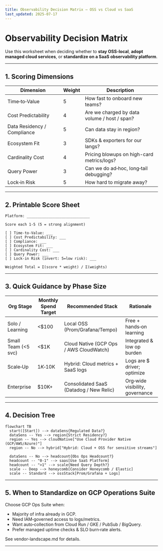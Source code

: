 ```yaml
---
title: Observability Decision Matrix – OSS vs Cloud vs SaaS
last_updated: 2025-07-17
---
```


# Observability Decision Matrix

Use this worksheet when deciding whether to **stay OSS‑local**, **adopt managed cloud services**, or **standardize on a SaaS observability platform**.

---

## 1. Scoring Dimensions

| Dimension | Weight | Description |
|-----------|--------|-------------|
| Time‑to‑Value | 5 | How fast to onboard new teams? |
| Cost Predictability | 4 | Are we charged by data volume / host / span? |
| Data Residency / Compliance | 5 | Can data stay in region? |
| Ecosystem Fit | 3 | SDKs & exporters for our langs? |
| Cardinality Cost | 4 | Pricing blowups on high-card metrics/logs? |
| Query Power | 3 | Can we do ad‑hoc, long‑tail debugging? |
| Lock‑in Risk | 5 | How hard to migrate away? |

---

## 2. Printable Score Sheet

```text
Platform: _____________________________

Score each 1-5 (5 = strong alignment)

[ ] Time-to-Value: ___
[ ] Cost Predictability: ___
[ ] Compliance: ___
[ ] Ecosystem Fit: ___
[ ] Cardinality Cost: ___
[ ] Query Power: ___
[ ] Lock-in Risk (invert: 5=low risk): ___

Weighted Total = Σ(score * weight) / Σ(weights)
```

---

## 3. Quick Guidance by Phase Size

| Org Stage | Monthly Spend Target | Recommended Stack | Rationale |
|-----------|--------------------|-------------------|-----------|
| Solo / Learning | <$100 | Local OSS (Prom/Grafana/Tempo) | Free + hands‑on learning |
| Small Team (<5 svc) | <$1K | Cloud Native (GCP Ops / AWS CloudWatch) | Integrated & low op burden |
| Scale‑Up | $1K‑$10K | Hybrid: Cloud metrics + SaaS logs | Logs are $ driver; optimize |
| Enterprise | $10K+ | Consolidated SaaS (Datadog / New Relic) | Org‑wide visibility, governance |

---

## 4. Decision Tree

```mermaid
flowchart TB
  start([Start]) --> dataSens{Regulated Data?}
  dataSens -- Yes --> region{Strict Residency?}
  region -- Yes --> cloudNative["Use Cloud Provider Native (GCP/AWS/Azure)"]
  region -- No --> hybrid["Hybrid: Cloud + OSS for sensitive streams"]

  dataSens -- No --> headcount{Obs Ops Headcount?}
  headcount -- "0-1" --> saas[Use SaaS Platform]
  headcount -- ">1" --> scale{Need Query Depth?}
  scale -- Deep --> honeycomb[Consider Honeycomb / Elastic]
  scale -- Standard --> ossStack[Prom/Grafana + Logs]
```

---

## 5. When to Standardize on GCP Operations Suite

Choose GCP Ops Suite when:  
- Majority of infra already in GCP.  
- Need IAM‑governed access to logs/metrics.  
- Want auto‑collection from Cloud Run / GKE / PubSub / BigQuery.  
- Prefer managed uptime checks & SLO burn‑rate alerts.  

See vendor-landscape.md for details.


---
